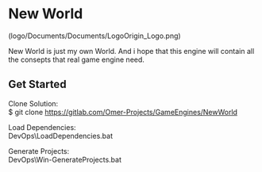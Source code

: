 # New World

(logo/Documents/Documents/LogoOrigin_Logo.png)

New World is just my own World.
And i hope that this engine will contain all the consepts that real
game engine need.

## Get Started
Clone Solution:<br />
$ git clone https://gitlab.com/Omer-Projects/GameEngines/NewWorld

Load Dependencies:<br />
DevOps\LoadDependencies.bat

Generate Projects:<br />
DevOps\Win-GenerateProjects.bat